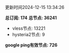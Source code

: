 更新时间2024-12-15 13:34:26

**总订阅: 174**
**总节点: 36241**
- vless节点: 13221
- hysteria2节点: 9

**google ping有效节点: 726**

